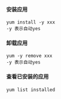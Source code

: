 #### 安装应用

```shell
yum install -y xxx
-y 表示自动yes
```

#### 卸载应用

```shell
yum -y remove xxx
-y 表示自动yes
```

#### 查看已安装的应用

```shell
yum list installed
```

